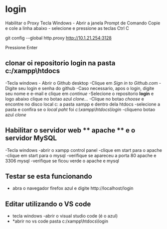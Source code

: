 # login
Habilitar o Proxy
Tecla Windows - Abrir a janela Prompt de Comando
Copie e cole a linha abaixo - selecione e pressione as teclas Ctrl C

git config --global http.proxy http://10.1.21.254:3128

Pressione Enter

## clonar oi repositorio **login** na pasta **c:/xampp\htdocs**

-Tecla windows - Abrir o Github desktop 
-Clique em *Sign in to Github.com*
-Digite seu login e senha do github
-Caso necessario, apos o login, digite seu nome e e-mail e clique em *continue*
-Selecione o repositorio **login** e logo abaixo clique no botao azul *clone...*
-Clique no botao *choose* e encontre no disco local c: a pasta xampp e dentro dela htdocs
-selecione a pasta e confira se o *local paht* foi *c:\xampp\htdocs\login*
-cliqueno botao azul *clone*

## Habilitar o servidor web ** apache ** e o servidor **MySQL**

-Tecla windows -abrir o xampp control panel
-clique em start para o apache
-clique em start para o mysql
-verifique se apareceu a porta 80 apache e 3306 mysql
-verifique se ficou verde o apache e mysql

## Testar se esta funcionando 

- abra o navegador firefox azul  e digite http://localhost/login

## Editar utilizando o VS code 

- tecla windows -abrir o visual studio code (é o azul)
- *abrir no vs code pasta c:/xampp\htdocs\login
